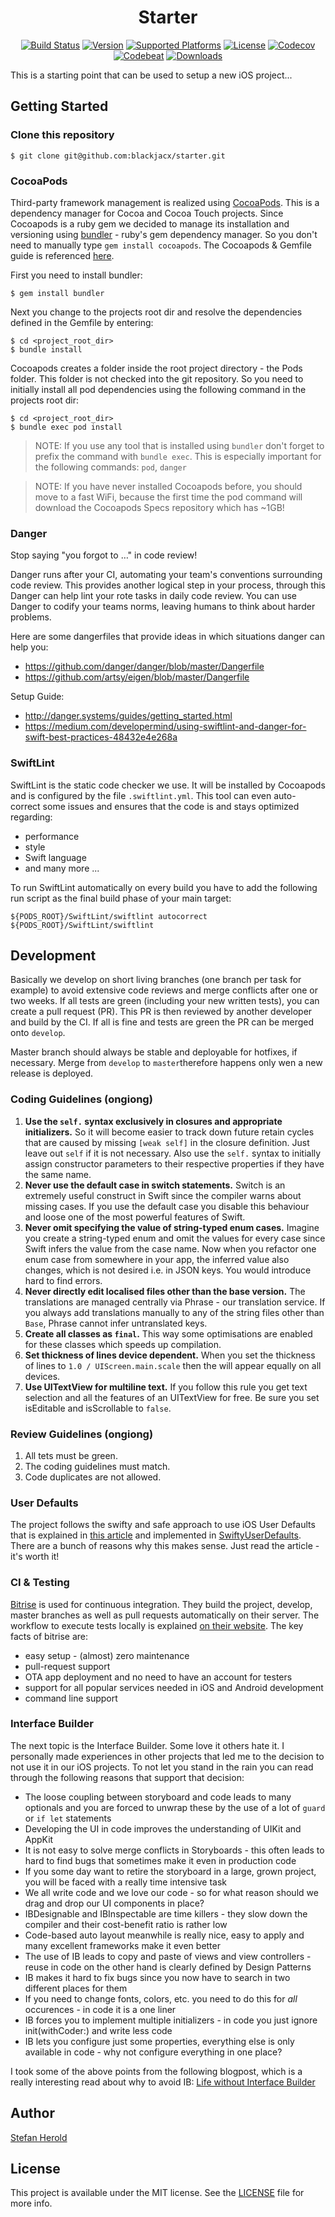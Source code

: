 <h1 align="center">Starter</h1>

<p align="center">
  <a href="https://travis-ci.org/Blackjacx/SHSearchBar"><img alt="Build Status" src="http://img.shields.io/travis/Blackjacx/SHSearchBar.svg?style=flat"/></a>
  <a href="http://cocoadocs.org/docsets/SHSearchBar"><img alt="Version" src="https://cocoapod-badges.herokuapp.com/v/SHSearchBar/badge.svg"/></a>
  <a href="http://cocoadocs.org/docsets/SHSearchBar/"><img alt="Supported Platforms" src="https://cocoapod-badges.herokuapp.com/p/SHSearchBar/badge.svg"/></a>
  <a href="http://cocoadocs.org/docsets/SHSearchBar/"><img alt="License" src="https://img.shields.io/cocoapods/l/SHSearchBar.svg?style=flat"/></a>
  <a href="https://codecov.io/gh/blackjacx/SHSearchBar"><img alt="Codecov" src="https://codecov.io/gh/blackjacx/SHSearchBar/branch/master/graph/badge.svg"/></a>
  <a href="https://codebeat.co/projects/github-com-blackjacx-shsearchbar"><img alt="Codebeat" src="https://codebeat.co/badges/44539071-5029-4379-9d33-99dd721915c8" /></a>
  <a href="http://cocoadocs.org/docsets/SHSearchBar/"><img alt="Downloads" src="https://img.shields.io/cocoapods/dt/SHSearchBar.svg?maxAge=3600&style=flat" /></a>
</p>
 
This is a starting point that can be used to setup a new iOS project...

## Getting Started

### Clone this repository

    $ git clone git@github.com:blackjacx/starter.git

### CocoaPods

Third-party framework management is realized using [CocoaPods](http://cocoapods.org). This is a dependency manager for Cocoa and Cocoa 
Touch projects. Since Cocoapods is a ruby gem we decided to manage its installation and versioning using [bundler](http://bundler.io) - 
ruby's gem dependency manager. So you don't need to manually type `gem install cocoapods`. The Cocoapods & Gemfile guide is referenced 
[here](https://guides.cocoapods.org/using/a-gemfile.html). 
 
 First you need to install bundler:

    $ gem install bundler

 Next you change to the projects root dir and resolve the dependencies defined in the Gemfile by entering:

    $ cd <project_root_dir>
    $ bundle install

 Cocoapods creates a folder inside the root project directory - the Pods folder. This folder is not checked into the git repository. 
 So you need to initially install all pod dependencies using the following command in the projects root dir:

    $ cd <project_root_dir>
    $ bundle exec pod install

 > NOTE: If you use any tool that is installed using `bundler` don't forget to prefix the command with `bundle exec`. This is especially 
 important for the following commands: `pod`, `danger`

 > NOTE: If you have never installed Cocoapods before, you should move to a fast WiFi, because the first time the pod command will 
 download the Cocoapods Specs repository which has ~1GB! 

### Danger
 
Stop saying "you forgot to …" in code review!

Danger runs after your CI, automating your team's conventions surrounding code review. This provides another logical step in your process, through this Danger can help lint your rote tasks in daily code review. You can use Danger to codify your teams norms, leaving humans to think about harder problems.

Here are some dangerfiles that provide ideas in which situations danger can help you:

- https://github.com/danger/danger/blob/master/Dangerfile
- https://github.com/artsy/eigen/blob/master/Dangerfile

Setup Guide:

- http://danger.systems/guides/getting_started.html
- https://medium.com/developermind/using-swiftlint-and-danger-for-swift-best-practices-48432e4e268a

### SwiftLint

SwiftLint is the static code checker we use. It will be installed by Cocoapods and is configured by the file `.swiftlint.yml`. This tool can even auto-correct some issues and ensures that the code is and stays optimized regarding:

- performance
- style
- Swift language
- and many more ...

To run SwiftLint automatically on every build you have to add the following run script as the final build phase of your main target:

```shell
${PODS_ROOT}/SwiftLint/swiftlint autocorrect
${PODS_ROOT}/SwiftLint/swiftlint
```

## Development
 
Basically we develop on short living branches (one branch per task for example) to avoid extensive code reviews and merge conflicts after one or two weeks. If all tests are green (including your new written tests), you can create a pull request (PR). This PR is then reviewed by another developer and build by the CI. If all is fine and tests are green the PR can be merged onto `develop`.

Master branch should always be stable and deployable for hotfixes, if necessary. Merge from `develop` to `master`therefore happens only wen a new release is deployed.

### Coding Guidelines (ongiong)
1. **Use the `self.` syntax exclusively in closures and appropriate initializers.** So it will become easier to track down future retain cycles that are caused by missing `[weak self]` in the closure definition. Just leave out `self` if it is not necessary. Also use the `self.` syntax to initially assign constructor parameters to their respective properties if they have the same name.
1. **Never use the default case in switch statements.** Switch is an extremely useful construct in Swift since the compiler warns about missing cases. If you use the default case you disable this behaviour and loose one of the most powerful features of Swift.
1. **Never omit specifying the value of string-typed enum cases.** Imagine you create a string-typed enum and omit the values for every case since Swift infers the value from the case name. Now when you refactor one enum case from somewhere in your app, the inferred value also changes, which is not desired i.e. in JSON keys. You would introduce hard to find errors.
1. **Never directly edit localised files other than the base version.** The translations are managed centrally via Phrase - our translation service. If you always add translations manually to any of the string files other than `Base`, Phrase cannot infer untranslated keys.
1. **Create all classes as `final`.** This way some optimisations are enabled for these classes which speeds up compilation.
1. **Set thickness of lines device dependent.** When you set the thickness of lines to `1.0 / UIScreen.main.scale` then the will appear equally on all devices.
1. **Use UITextView for multiline text.** If you follow this rule you get text selection and all the features of an UITextView for free. Be sure you set isEditable and isScrollable to `false`.

### Review Guidelines (ongiong)
1. All tets must be green.
1. The coding guidelines must match.
1. Code duplicates are not allowed.

### User Defaults
 
 The project follows the swifty and safe approach to use iOS User Defaults that is explained in 
 [this article](http://radex.io/swift/nsuserdefaults/static/) and implemented in 
 [SwiftyUserDefaults](https://github.com/radex/SwiftyUserDefaults). 
 There are a bunch of reasons why this makes sense. Just read the article - it's worth it!

### CI & Testing
 
 [Bitrise](https://www.bitrise.io) is used for continuous integration. They build the project, develop, master branches as well as pull 
 requests automatically on their server. The workflow to execute tests locally is explained 
 [on their website](https://www.bitrise.io/cli). The key facts of bitrise are:
 
 * easy setup - (almost) zero maintenance
 * pull-request support
 * OTA app deployment and no need to have an account for testers
 * support for all popular services needed in iOS and Android development
 * command line support

### Interface Builder
 
 The next topic is the Interface Builder. Some love it others hate it. I personally made experiences in other projects that led me to the 
 decision to not use it in our iOS projects. To not let you stand in the rain you can read through the following reasons that 
 support that decision:
 
 * The loose coupling between storyboard and code leads to many optionals and you are forced to unwrap these by the use of a 
   lot of `guard` or `if let` statements 
 * Developing the UI in code improves the understanding of UIKit and AppKit
 * It is not easy to solve merge conflicts in Storyboards - this often leads to hard to find bugs that sometimes make it even in 
   production code
 * If you some day want to retire the storyboard in a large, grown project, you will be faced with a really time intensive task  
 * We all write code and we love our code - so for what reason should we drag and drop our UI components in place?
 * IBDesignable and IBInspectable are time killers - they slow down the compiler and their cost-benefit ratio is rather low 
 * Code-based auto layout meanwhile is really nice, easy to apply and many excellent frameworks make it even better  
 * The use of IB leads to copy and paste of views and view controllers - reuse in code on the other hand is clearly defined by 
   Design Patterns 
 * IB makes it hard to fix bugs since you now have to search in two different places for them
 * If you need to change fonts, colors, etc. you need to do this for *all* occurences - in code it is a one liner
 * IB forces you to implement multiple initializers - in code you just ignore init(withCoder:) and write less code
 * IB lets you configure just some properties, everything else is only available in code - why not configure everything in one place?
 
I took some of the above points from the following blogpost, which is a really interesting read about why to avoid IB: 
 [Life without Interface Builder](https://blog.zeplin.io/life-without-interface-builder-adbb009d2068#.shmcordh7)

## Author

<a href="mailto:stefan.herold@gmail.com">Stefan Herold</a>

## License

This project is available under the MIT license. See the [LICENSE](LICENSE) file for more info.
